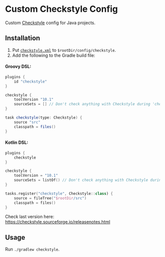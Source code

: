 # Custom Checkstyle Config

Custom [Checkstyle](https://github.com/checkstyle/checkstyle) config for Java projects.

## Installation

1. Put [`checkstyle.xml`](config/checkstyle/checkstyle.xml) to `$rootDir/config/checkstyle`. 
2. Add the following to the Gradle build file:

#### Groovy DSL:

```groovy
plugins {
    id "checkstyle"
}

checkstyle {
    toolVersion "10.1"
    sourceSets = [] // Don't check anything with Checkstyle during 'check' task
}

task checkstyle(type: Checkstyle) {
    source "src"
    classpath = files()
}
```

#### Kotlin DSL:

```kotlin
plugins {
    checkstyle
}

checkstyle {
    toolVersion = "10.1"
    sourceSets = listOf() // Don't check anything with Checkstyle during 'check' task
}

tasks.register("checkstyle", Checkstyle::class) {
    source = fileTree("$rootDir/src")
    classpath = files()
}
```

Check last version here: https://checkstyle.sourceforge.io/releasenotes.html

## Usage

Run `./gradlew checkstyle`.

